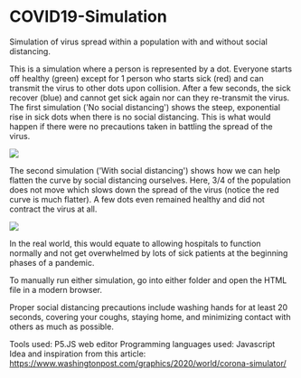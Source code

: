 # COVID19-Simulation
Simulation of virus spread within a population with and without social distancing.


This is a simulation where a person is represented by a dot. Everyone starts off healthy (green) except for 1 person who starts sick (red) and can transmit the virus to other dots upon collision. After a few seconds, the sick recover (blue) and cannot get sick again nor can they re-transmit the virus.⁣
⁣
The first simulation ('No social distancing') shows the steep, exponential rise in sick dots when there is no social distancing. This is what would happen if there were no precautions taken in battling the spread of the virus.⁣

![](no_social_distancing.gif)

The second simulation ('With social distancing') shows how we can help flatten the curve by social distancing ourselves. Here, 3/4 of the population does not move which slows down the spread of the virus (notice the red curve is much flatter). A few dots even remained healthy and did not contract the virus at all.

![](with_social_distancing.gif)

In the real world, this would equate to allowing hospitals to function normally and not get overwhelmed by lots of sick patients at the beginning phases of a pandemic.⁣

To manually run either simulation, go into either folder and open the HTML file in a modern browser.
⁣

Proper social distancing precautions include washing hands for at least 20 seconds, covering your coughs, staying home, and minimizing contact with others as much as possible.

Tools used: P5.JS web editor⁣
Programming languages used: Javascript
⁣
Idea and inspiration from this article: https://www.washingtonpost.com/graphics/2020/world/corona-simulator/
